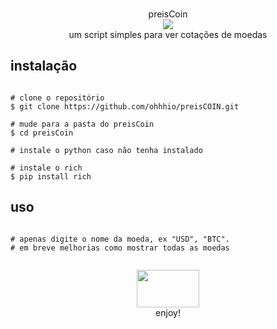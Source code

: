 <p align=center>
  <br>preisCoin</br>
  <img src="https://i.imgur.com/tCYZ5Yh.png"/>
  
<br>
  <span>um script simples para ver cotações de moedas
  <br>
  
</p>
  
  ## instalação

```console

# clone o repositório
$ git clone https://github.com/ohhhio/preisCOIN.git

# mude para a pasta do preisCoin
$ cd preisCoin

# instale o python caso não tenha instalado

# instale o rich
$ pip install rich

```

  ## uso
  
```console

# apenas digite o nome da moeda, ex "USD", "BTC".
# em breve melhorias como mostrar todas as moedas


```

<p align=center>
  <img src="https://i.imgur.com/hQbeGJG.png" width="100" height="60">
  
<br>
  <span>enjoy!
  <br>
    
</p>

